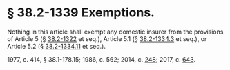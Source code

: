 # § 38.2-1339 Exemptions.

<p>Nothing in this article shall exempt any domestic insurer from the provisions of Article 5 (§ <a href='/vacode/38.2-1322/'>38.2-1322</a> et seq.), Article 5.1 (§ <a href='/vacode/38.2-1334.3/'>38.2-1334.3</a> et seq.), or Article 5.2 (§ <a href='/vacode/38.2-1334.11/'>38.2-1334.11</a> et seq.).</p><p>1977, c. 414, § 38.1-178.15; 1986, c. 562; 2014, c. <a href='http://lis.virginia.gov/cgi-bin/legp604.exe?141+ful+CHAP0248'>248</a>; 2017, c. <a href='http://lis.virginia.gov/cgi-bin/legp604.exe?171+ful+CHAP0643'>643</a>.</p>